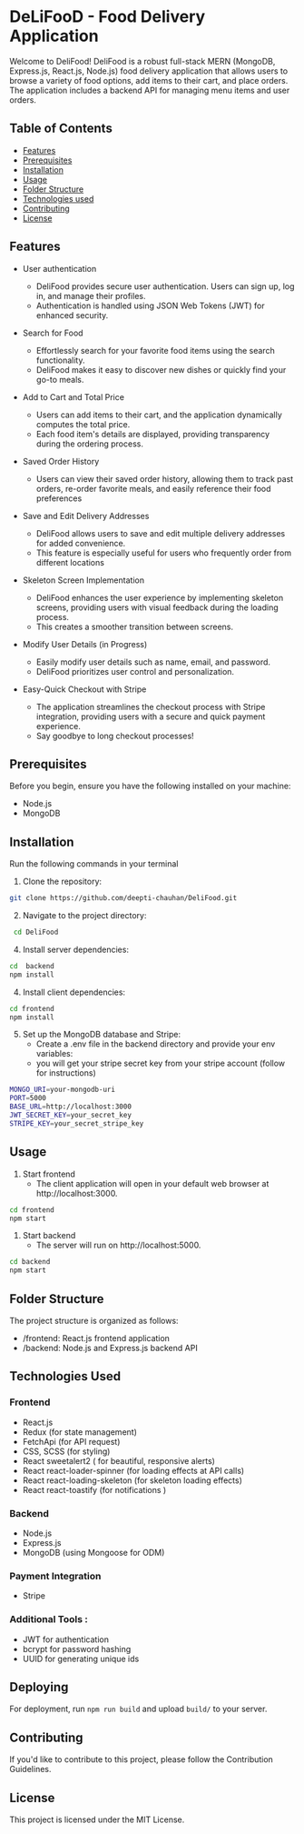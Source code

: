 <a name="readme-top"></a>


# DeLiFooD - Food Delivery Application
Welcome to DeliFood! DeliFood is a robust full-stack MERN (MongoDB, Express.js, React.js, Node.js) food delivery application that allows users to browse a variety of food options, add items to their cart, and place orders. The application includes a backend API for managing menu items and user orders.


## Table of Contents

-  <a href="#Features">Features</a>
-  <a href="#Prerequisites">Prerequisites</a>
-  <a href="#Installation">Installation</a>
-  <a href="#Usage">Usage</a>
-  <a href="#Folder-Structure">Folder Structure</a>
-  <a href="#Technologies-used">Technologies used</a>
-  <a href="#Contributing">Contributing</a>
-  <a href="#License">License</a>
  
## Features  

- User authentication

  * DeliFood provides secure user authentication. Users can sign up, log in, and manage their profiles.
  * Authentication is handled using JSON Web Tokens (JWT) for enhanced security.

- Search for Food
  
  * Effortlessly search for your favorite food items using the search functionality.
  * DeliFood makes it easy to discover new dishes or quickly find your go-to meals.

- Add to Cart and Total Price
  
  * Users can add items to their cart, and the application dynamically computes the total price.
  * Each food item's details are displayed, providing transparency during the ordering process.

- Saved Order History
  
  * Users can view their saved order history, allowing them to track past orders, re-order favorite meals, and easily reference their food preferences

- Save and Edit Delivery Addresses
  
  * DeliFood allows users to save and edit multiple delivery addresses for added convenience.
  * This feature is especially useful for users who frequently order from different locations

- Skeleton Screen Implementation
  
  * DeliFood enhances the user experience by implementing skeleton screens, providing users with visual feedback during the loading process.
  * This creates a smoother transition between screens.

- Modify User Details (in Progress)
  
  * Easily modify user details such as name, email, and password.
  * DeliFood prioritizes user control and personalization.

- Easy-Quick Checkout with Stripe
  
  * The application streamlines the checkout process with Stripe integration, providing users with a secure and quick payment experience.
  * Say goodbye to long checkout processes!


## Prerequisites

Before you begin, ensure you have the following installed on your machine:
- Node.js
- MongoDB

## Installation

Run the following commands in your terminal


1. Clone the repository:
```bash
git clone https://github.com/deepti-chauhan/DeliFood.git
```
2. Navigate to the project directory:
```bash
 cd DeliFood
```
   
4. Install server dependencies:
```bash
cd  backend
npm install
```

4. Install client dependencies:
```bash
cd frontend
npm install
```

5. Set up the MongoDB database and Stripe:
   - Create a .env file in the backend directory and provide your env variables:
   - you will get your stripe secret key from your stripe account (follow for instructions)
```bash
MONGO_URI=your-mongodb-uri
PORT=5000
BASE_URL=http://localhost:3000
JWT_SECRET_KEY=your_secret_key
STRIPE_KEY=your_secret_stripe_key
```

## Usage
1. Start frontend
   - The client application will open in your default web browser at http://localhost:3000.
```bash
cd frontend
npm start
```
1. Start backend
   - The server will run on http://localhost:5000.
```bash
cd backend
npm start
```

## Folder Structure 

The project structure is organized as follows:

- /frontend: React.js frontend application
- /backend: Node.js and Express.js backend API

## Technologies Used 

### Frontend 
- React.js
- Redux (for state management)
- FetchApi (for API request)
- CSS, SCSS (for styling)
- React sweetalert2 ( for beautiful, responsive alerts)
- React react-loader-spinner (for loading effects at API calls)
- React react-loading-skeleton (for skeleton loading effects)
- React react-toastify (for notifications )

  
### Backend
- Node.js
- Express.js
- MongoDB (using Mongoose for ODM)

### Payment Integration
- Stripe

### Additional Tools :
-   JWT for authentication
-   bcrypt for password hashing
-   UUID for generating unique ids


## Deploying

For deployment, run `npm run build` and upload `build/` to your server.

## Contributing 
If you'd like to contribute to this project, please follow the Contribution Guidelines.

## License

This project is licensed under the MIT License.




